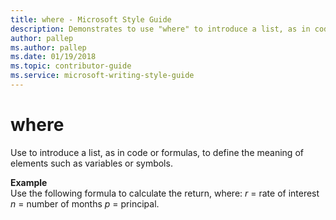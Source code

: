 ```yaml
---
title: where - Microsoft Style Guide
description: Demonstrates to use "where" to introduce a list, as in code or formulas, to define the meaning of elements such as variables or symbols with an example.
author: pallep
ms.author: pallep
ms.date: 01/19/2018
ms.topic: contributor-guide
ms.service: microsoft-writing-style-guide
---
```


# where

Use to introduce a list, as in code or formulas, to define the meaning of elements such as variables or symbols.

**Example**  
Use the following formula to calculate the return, where: *r* = rate of interest *n* = number of months *p* = principal.
